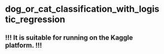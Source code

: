 # dog_or_cat_classification_with_logistic_regression
## !!! It is suitable for running on the Kaggle platform. !!!

